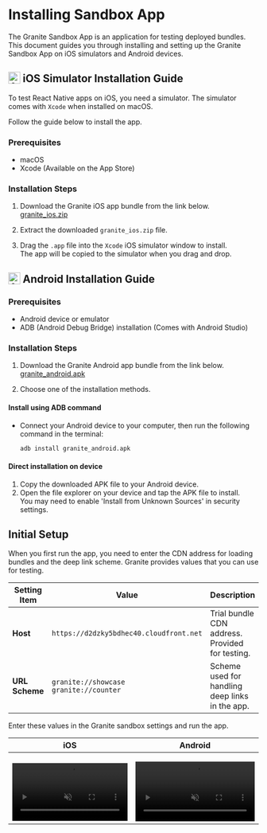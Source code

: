 # Installing Sandbox App

The Granite Sandbox App is an application for testing deployed bundles. This document guides you through installing and setting up the Granite Sandbox App on iOS simulators and Android devices.

## <span style="display:inline-flex; align-items:center; gap:5px;"><img src="/icons/apple.svg" alt="Apple iOS" width="24" height="24" style="margin-top:-4px"> iOS Simulator Installation Guide </span>

To test React Native apps on iOS, you need a simulator. The simulator comes with `Xcode` when installed on macOS.

Follow the guide below to install the app.

### Prerequisites

- macOS
- Xcode (Available on the App Store)

### Installation Steps

1. Download the Granite iOS app bundle from the link below.  
   [granite_ios.zip](/download/granite_ios.zip)

2. Extract the downloaded `granite_ios.zip` file.

3. Drag the `.app` file into the `Xcode` iOS simulator window to install.  
   The app will be copied to the simulator when you drag and drop.

## <span style="display:inline-flex; align-items:center; gap:5px;"><img src="/icons/android.svg" alt="Android" width="24" height="24" style="margin-top:-2px"> Android Installation Guide </span>

### Prerequisites

- Android device or emulator
- ADB (Android Debug Bridge) installation (Comes with Android Studio)

### Installation Steps

1. Download the Granite Android app bundle from the link below.  
   [granite_android.apk](/download/granite_android.apk)

2. Choose one of the installation methods.

#### Install using ADB command

- Connect your Android device to your computer, then run the following command in the terminal:
  ```bash
  adb install granite_android.apk
  ```

#### Direct installation on device

1. Copy the downloaded APK file to your Android device.
2. Open the file explorer on your device and tap the APK file to install.  
   You may need to enable 'Install from Unknown Sources' in security settings.

## Initial Setup

When you first run the app, you need to enter the CDN address for loading bundles and the deep link scheme. Granite provides values that you can use for testing.

| Setting Item   | Value                                   | Description                                     |
| -------------- | --------------------------------------- | ----------------------------------------------- |
| **Host**       | `https://d2dzky5bdhec40.cloudfront.net` | Trial bundle CDN address. Provided for testing. |
| **URL Scheme** | `granite://showcase` <br> `granite://counter`  | Scheme used for handling deep links in the app. |

Enter these values in the Granite sandbox settings and run the app.

| iOS                                                                                                                                                                                                             | Android                                                                                                                                                                                                             |
| --------------------------------------------------------------------------------------------------------------------------------------------------------------------------------------------------------------- | ------------------------------------------------------------------------------------------------------------------------------------------------------------------------------------------------------------------- |
| <video autoplay loop muted style="max-width:400px; width:100%; height:auto; margin-top:1rem;"> <source src="/videos/ios_showcase.mp4" type="video/mp4" /> Your browser does not support the video tag. </video> | <video autoplay loop muted style="max-width:400px; width:100%; height:auto; margin-top:1rem;"> <source src="/videos/android_showcase.mov" type="video/mp4" /> Your browser does not support the video tag. </video> |
